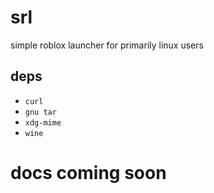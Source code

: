 # srl
simple roblox launcher for primarily linux users

## deps
+ `curl`
+ `gnu tar`
+ `xdg-mime`
+ `wine`

# docs coming soon
